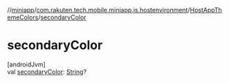 //[miniapp](../../../index.md)/[com.rakuten.tech.mobile.miniapp.js.hostenvironment](../index.md)/[HostAppThemeColors](index.md)/[secondaryColor](secondary-color.md)

# secondaryColor

[androidJvm]\
val [secondaryColor](secondary-color.md): [String](https://kotlinlang.org/api/latest/jvm/stdlib/kotlin/-string/index.html)?
